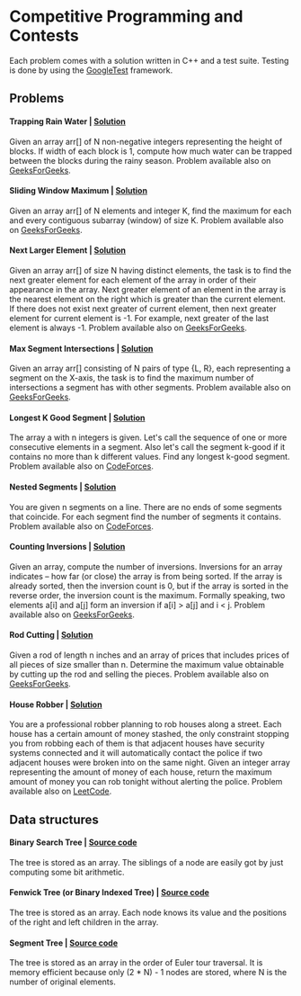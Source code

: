 # Competitive Programming and Contests

Each problem comes with a solution written in C++ and a test suite. Testing is done by using 
the [GoogleTest](https://github.com/google/googletest) framework.

## Problems

#### Trapping Rain Water | [Solution](https://github.com/domferr/competitive-programming/tree/main/TrappingRainWater)
  
Given an array arr[] of N non-negative integers representing the height of blocks. If width of each block is 1, compute 
how much water can be trapped between the blocks during the rainy season. 
Problem available also on [GeeksForGeeks](http://practice.geeksforgeeks.org/problems/trapping-rain-water/0).

#### Sliding Window Maximum | [Solution](https://github.com/domferr/competitive-programming/tree/main/SlidingWindowMaximum)

Given an array arr[] of N elements and integer K, find the maximum for each and every contiguous subarray (window) of 
size K. Problem available also on [GeeksForGeeks](http://practice.geeksforgeeks.org/problems/maximum-of-all-subarrays-of-size-k/0).

#### Next Larger Element | [Solution](https://github.com/domferr/competitive-programming/tree/main/NextLargerElement)

Given an array arr[] of size N having distinct elements, the task is to find the next greater element for each element 
of the array in order of their appearance in the array. Next greater element of an element in the array is the nearest 
element on the right which is greater than the current element. If there does not exist next greater of current element, 
then next greater element for current element is -1. For example, next greater of the last element is always -1. 
Problem available also on [GeeksForGeeks](http://practice.geeksforgeeks.org/problems/next-larger-element-1587115620/1).

#### Max Segment Intersections | [Solution](https://github.com/domferr/competitive-programming/tree/main/MaxSegmentIntersections)

Given an array arr[] consisting of N pairs of type {L, R}, each representing a segment on the X-axis, the task is to 
find the maximum number of intersections a segment has with other segments. Problem available also 
on [GeeksForGeeks](https://www.geeksforgeeks.org/maximum-number-of-intersections-possible-for-any-of-the-n-given-segments/).

#### Longest K Good Segment | [Solution](https://github.com/domferr/competitive-programming/tree/main/LongestKGoodSegment)

The array a with n integers is given. Let's call the sequence of one or more consecutive elements in a segment. 
Also let's call the segment k-good if it contains no more than k different values. Find any longest k-good segment. 
Problem available also on [CodeForces](https://codeforces.com/contest/616/problem/D?locale=en).

#### Nested Segments | [Solution](https://github.com/domferr/competitive-programming/tree/main/NestedSegments)

You are given n segments on a line. There are no ends of some segments that coincide. For each segment find the number 
of segments it contains. Problem available also on [CodeForces](https://codeforces.com/problemset/problem/652/D?locale=en).

#### Counting Inversions | [Solution](https://github.com/domferr/competitive-programming/tree/main/CountingInversions)

Given an array, compute the number of inversions. Inversions for an array indicates – how far (or close) the array is
from being sorted. If the array is already sorted, then the inversion count is 0, but if the array is sorted in
the reverse order, the inversion count is the maximum. Formally speaking, two elements a[i] and a[j] form an inversion
if a[i] > a[j] and i < j. Problem available also on [GeeksForGeeks](https://www.geeksforgeeks.org/counting-inversions/).

#### Rod Cutting | [Solution](https://github.com/domferr/competitive-programming/tree/main/RodCutting)

Given a rod of length n inches and an array of prices that includes prices of all pieces of size smaller than n.
Determine the maximum value obtainable by cutting up the rod and selling the pieces. Problem available also
on [GeeksForGeeks](https://www.geeksforgeeks.org/cutting-a-rod-dp-13/).

#### House Robber | [Solution](https://github.com/domferr/competitive-programming/tree/main/HouseRobber)

You are a professional robber planning to rob houses along a street. Each house has a certain amount of money stashed, 
the only constraint stopping you from robbing each of them is that adjacent houses have security systems connected and 
it will automatically contact the police if two adjacent houses were broken into on the same night. Given an integer 
array representing the amount of money of each house, return the maximum amount of money you can rob tonight without 
alerting the police. Problem available also on [LeetCode](https://leetcode.com/problems/house-robber/).

## Data structures

#### Binary Search Tree | [Source code](https://github.com/domferr/competitive-programming/tree/main/BinarySearchTree)

The tree is stored as an array. The siblings of a node are easily got by just computing some bit arithmetic.

#### Fenwick Tree (or Binary Indexed Tree) | [Source code](https://github.com/domferr/competitive-programming/tree/main/FenwickTree)

The tree is stored as an array. Each node knows its value and the positions of the right and left children in the
array.

#### Segment Tree | [Source code](https://github.com/domferr/competitive-programming/tree/main/SegmentTree)

The tree is stored as an array in the order of Euler tour traversal. It is memory efficient because only (2 * N) - 1 
nodes are stored, where N is the number of original elements.
